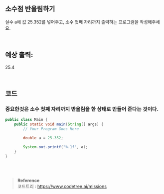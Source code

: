 ## 소수점 반올림하기

실수 a에 값 25.352를 넣어주고, 소수 첫째 자리까지 출력하는 프로그램을 작성해주세요.

<br/>

## 예상 출력:

25.4

<br/>

## 코드

### 중요한것은 소수 첫째 자리까지 반올림을 한 상태로 만들어 준다는 것이다.


```java
public class Main {
    public static void main(String[] args) {
        // Your Program Goes Here

        double a = 25.352;

        System.out.printf("%.1f", a);
    }
}
```


<br/><br/>

>**Reference** 
> <br/>
코드트리 : https://www.codetree.ai/missions
